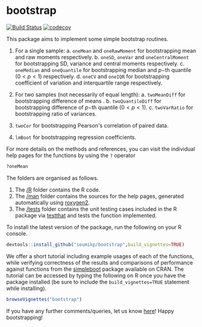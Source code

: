 # bootstrap

<!-- badges: start -->
[![Build Status](https://travis-ci.com/soumikp/bootstrap.svg?branch=main)](https://travis-ci.com/soumikp/bootstrap)
[![codecov](https://codecov.io/gh/soumikp/bootstrap/branch/main/graph/badge.svg?token=hidKtNx66v)](https://codecov.io/gh/soumikp/bootstrap)
<!-- badges: end -->

This package aims to implement some simple bootstrap routines. 

1. For a single sample:
  a. `oneMean` and `oneRawMoment`  for bootstrapping mean and raw moments respectively.
  b. `oneSD`, `oneVar` and `oneCentralMoment` for bootstrapping SD, variance and central moments respectively.
  c. `oneMedian` and `oneQuantile` for bootstrapping median and $p-$th quantile ($0 < p < 1$) respectively.
  d. `oneCV` and `oneIQR` for bootstrapping coefficient of variation and interquartile range respectively.
  
2. For two samples (not necessarily of equal length):
  a. `twoMeanDiff` for bootstrapping difference of means .
  b. `twoQuantileDiff` for bootstrapping difference of $p-$th quantile ($0 < p < 1$).
  c. `twoVarRatio` for bootstrapping ratio of variances.
  
3. `twoCor` for bootstrapping Pearson's correlation of paired data.

4. `lmBoot` for bootstrapping regression coefficients. 

For more details on the methods and references, you can visit the individual help pages for the functions by using the `?` operator

```R
?oneMean
```

The folders are organised as follows. 

1. The [/R](https://github.com/soumikp/bootstrap/tree/main/R) folder contains the R code. 
2. The [/man](https://github.com/soumikp/bootstrap/tree/main/man) folder contains the sources for the help pages, generated automatically using [roxygen2](https://cran.r-project.org/web/packages/roxygen2). 
3. The [/tests](https://github.com/soumikp/bootstrap/tree/main/tests) folder contains the unit  testing  cases included  in  the  R  package  via [testthat](https://testthat.r-lib.org/) and  tests  the  function implemented.

To install the latest version of the package, run the following on your R console.

```R
devtools::install_github("soumikp/bootstrap",build_vignettes=TRUE)
```

We offer a short tutorial including example usages of each of the functions, while verifying correctness of the results and comparisons of performance against functions from the [simpleboot](https://cran.r-project.org/web/packages/simpleboot/simpleboot.pdf) package available on CRAN. The tutorial can be accessed by typing the following on R once you have the package installed (be sure to include the `build_vignettes=TRUE` statement while installing).

```R
browseVignettes("bootstrap")
```

If you have any further comments/queries, let us know [here](mailto:soumikp@umich.edu)! Happy bootstrapping!
